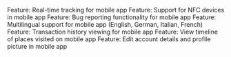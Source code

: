Feature: Real-time tracking for mobile app
Feature: Support for NFC devices in mobile app
Feature: Bug reporting functionality for mobile app
Feature: Multilingual support for mobile app (English, German, Italian, French)
Feature: Transaction history viewing for mobile app
Feature: View timeline of places visited on mobile app
Feature: Edit account details and profile picture in mobile app
